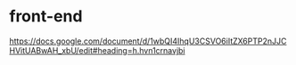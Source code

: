 # front-end
https://docs.google.com/document/d/1wbQI4IhqU3CSVO6iItZX6PTP2nJJCHVitUABwAH_xbU/edit#heading=h.hvn1crnavjbi

